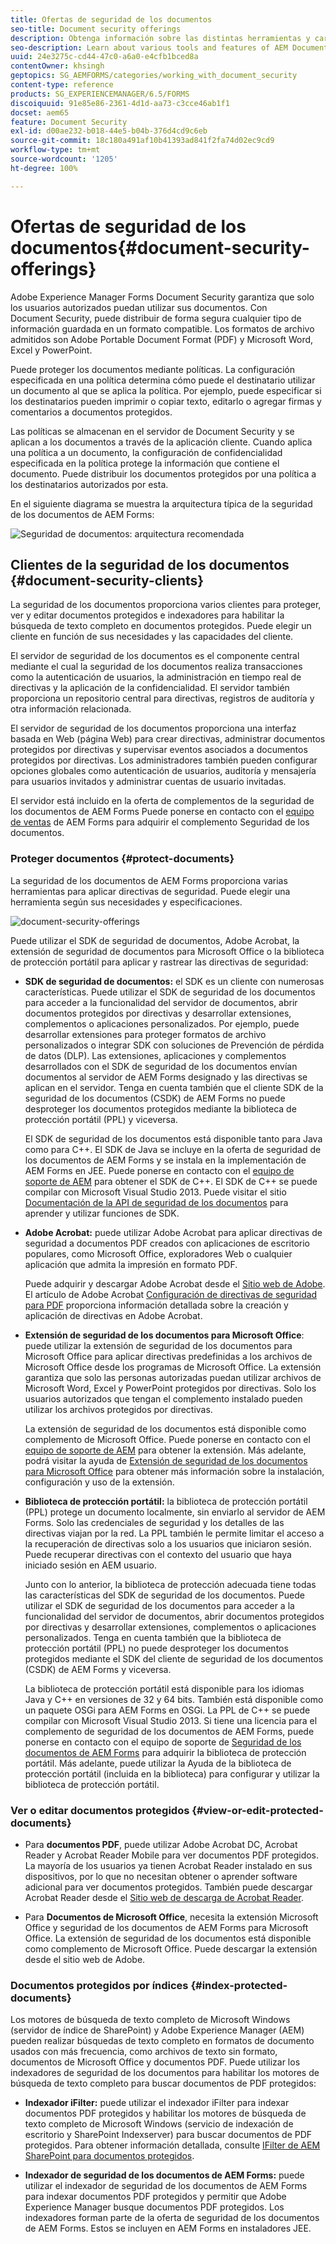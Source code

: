 ```yaml
---
title: Ofertas de seguridad de los documentos
seo-title: Document security offerings
description: Obtenga información sobre las distintas herramientas y características de la seguridad de los documentos de AEM
seo-description: Learn about various tools and features of AEM Document Security
uuid: 24e3275c-cd44-47c0-a6a0-e4cfb1bced8a
contentOwner: khsingh
geptopics: SG_AEMFORMS/categories/working_with_document_security
content-type: reference
products: SG_EXPERIENCEMANAGER/6.5/FORMS
discoiquuid: 91e85e86-2361-4d1d-aa73-c3cce46ab1f1
docset: aem65
feature: Document Security
exl-id: d00ae232-b018-44e5-b04b-376d4cd9c6eb
source-git-commit: 18c180a491af10b41393ad841f2fa74d02ec9cd9
workflow-type: tm+mt
source-wordcount: '1205'
ht-degree: 100%

---
```


# Ofertas de seguridad de los documentos{#document-security-offerings}

Adobe Experience Manager Forms Document Security garantiza que solo los usuarios autorizados puedan utilizar sus documentos. Con Document Security, puede distribuir de forma segura cualquier tipo de información guardada en un formato compatible. Los formatos de archivo admitidos son Adobe Portable Document Format (PDF) y Microsoft Word, Excel y PowerPoint.

Puede proteger los documentos mediante políticas. La configuración especificada en una política determina cómo puede el destinatario utilizar un documento al que se aplica la política. Por ejemplo, puede especificar si los destinatarios pueden imprimir o copiar texto, editarlo o agregar firmas y comentarios a documentos protegidos.

Las políticas se almacenan en el servidor de Document Security y se aplican a los documentos a través de la aplicación cliente. Cuando aplica una política a un documento, la configuración de confidencialidad especificada en la política protege la información que contiene el documento. Puede distribuir los documentos protegidos por una política a los destinatarios autorizados por esta.

En el siguiente diagrama se muestra la arquitectura típica de la seguridad de los documentos de AEM Forms:

![Seguridad de documentos: arquitectura recomendada](do-not-localize/document_security_architecture.png)

## Clientes de la seguridad de los documentos {#document-security-clients}

La seguridad de los documentos proporciona varios clientes para proteger, ver y editar documentos protegidos e indexadores para habilitar la búsqueda de texto completo en documentos protegidos. Puede elegir un cliente en función de sus necesidades y las capacidades del cliente.

El servidor de seguridad de los documentos es el componente central mediante el cual la seguridad de los documentos realiza transacciones como la autenticación de usuarios, la administración en tiempo real de directivas y la aplicación de la confidencialidad. El servidor también proporciona un repositorio central para directivas, registros de auditoría y otra información relacionada.

El servidor de seguridad de los documentos proporciona una interfaz basada en Web (página Web) para crear directivas, administrar documentos protegidos por directivas y supervisar eventos asociados a documentos protegidos por directivas. Los administradores también pueden configurar opciones globales como autenticación de usuarios, auditoría y mensajería para usuarios invitados y administrar cuentas de usuario invitadas.

El servidor está incluido en la oferta de complementos de la seguridad de los documentos de AEM Forms Puede ponerse en contacto con el [equipo de ventas](https://www.adobe.com/products/request-consultation/marketing-cloud.html?s_osc=70114000002JNwKAAW&amp;s_iid=70114000002JHs3AAG) de AEM Forms para adquirir el complemento Seguridad de los documentos.

### Proteger documentos {#protect-documents}

La seguridad de los documentos de AEM Forms proporciona varias herramientas para aplicar directivas de seguridad. Puede elegir una herramienta según sus necesidades y especificaciones.

![document-security-offerings](assets/document-security-offerings.png)

Puede utilizar el SDK de seguridad de documentos, Adobe Acrobat, la extensión de seguridad de documentos para Microsoft Office o la biblioteca de protección portátil para aplicar y rastrear las directivas de seguridad:

* **SDK de seguridad de documentos:** el SDK es un cliente con numerosas características. Puede utilizar el SDK de seguridad de los documentos para acceder a la funcionalidad del servidor de documentos, abrir documentos protegidos por directivas y desarrollar extensiones, complementos o aplicaciones personalizados. Por ejemplo, puede desarrollar extensiones para proteger formatos de archivo personalizados o integrar SDK con soluciones de Prevención de pérdida de datos (DLP). Las extensiones, aplicaciones y complementos desarrollados con el SDK de seguridad de los documentos envían documentos al servidor de AEM Forms designado y las directivas se aplican en el servidor. Tenga en cuenta también que el cliente SDK de la seguridad de los documentos (CSDK) de AEM Forms no puede desproteger los documentos protegidos mediante la biblioteca de protección portátil (PPL) y viceversa.

   El SDK de seguridad de los documentos está disponible tanto para Java como para C++. El SDK de Java se incluye en la oferta de seguridad de los documentos de AEM Forms y se instala en la implementación de AEM Forms en JEE. Puede ponerse en contacto con el [equipo de soporte de AEM](https://helpx.adobe.com/es/marketing-cloud/contact-support.html) para obtener el SDK de C++. El SDK de C++ se puede compilar con Microsoft Visual Studio 2013. Puede visitar el sitio [Documentación de la API de seguridad de los documentos](https://help.adobe.com/en_US/livecycle/11.0/Services/WS92d06802c76abadb76c48dfe12dbeb3e281-7ff0.2.html) para aprender y utilizar funciones de SDK.

* **Adobe Acrobat:** puede utilizar Adobe Acrobat para aplicar directivas de seguridad a documentos PDF creados con aplicaciones de escritorio populares, como Microsoft Office, exploradores Web o cualquier aplicación que admita la impresión en formato PDF.

   Puede adquirir y descargar Adobe Acrobat desde el [Sitio web de Adobe](https://acrobat.adobe.com/es/es/free-trial-download.html). El artículo de Adobe Acrobat [Configuración de directivas de seguridad para PDF](https://helpx.adobe.com/es/acrobat/using/setting-security-policies-pdfs.html) proporciona información detallada sobre la creación y aplicación de directivas en Adobe Acrobat.

* **Extensión de seguridad de los documentos para Microsoft Office**: puede utilizar la extensión de seguridad de los documentos para Microsoft Office para aplicar directivas predefinidas a los archivos de Microsoft Office desde los programas de Microsoft Office. La extensión garantiza que solo las personas autorizadas puedan utilizar archivos de Microsoft Word, Excel y PowerPoint protegidos por directivas. Solo los usuarios autorizados que tengan el complemento instalado pueden utilizar los archivos protegidos por directivas.

   La extensión de seguridad de los documentos está disponible como complemento de Microsoft Office. Puede ponerse en contacto con el [equipo de soporte de AEM](https://helpx.adobe.com/ca/marketing-cloud/contact-support.html) para obtener la extensión. Más adelante, podrá visitar la ayuda de [Extensión de seguridad de los documentos para Microsoft Office](https://helpx.adobe.com/es/aem-forms/aem-document-security/download-installer.html) para obtener más información sobre la instalación, configuración y uso de la extensión.

* **Biblioteca de protección portátil:** la biblioteca de protección portátil (PPL) protege un documento localmente, sin enviarlo al servidor de AEM Forms. Solo las credenciales de seguridad y los detalles de las directivas viajan por la red. La PPL también le permite limitar el acceso a la recuperación de directivas solo a los usuarios que iniciaron sesión. Puede recuperar directivas con el contexto del usuario que haya iniciado sesión en AEM usuario.

   Junto con lo anterior, la biblioteca de protección adecuada tiene todas las características del SDK de seguridad de los documentos. Puede utilizar el SDK de seguridad de los documentos para acceder a la funcionalidad del servidor de documentos, abrir documentos protegidos por directivas y desarrollar extensiones, complementos o aplicaciones personalizados. Tenga en cuenta también que la biblioteca de protección portátil (PPL) no puede desproteger los documentos protegidos mediante el SDK del cliente de seguridad de los documentos (CSDK) de AEM Forms y viceversa.

   La biblioteca de protección portátil está disponible para los idiomas Java y C++ en versiones de 32 y 64 bits. También está disponible como un paquete OSGi para AEM Forms en OSGi. La PPL de C++ se puede compilar con Microsoft Visual Studio 2013. Si tiene una licencia para el complemento de seguridad de los documentos de AEM Forms, puede ponerse en contacto con el equipo de soporte de [Seguridad de los documentos de AEM Forms](https://helpx.adobe.com/es/marketing-cloud/contact-support.html) para adquirir la biblioteca de protección portátil. Más adelante, puede utilizar la Ayuda de la biblioteca de protección portátil (incluida en la biblioteca) para configurar y utilizar la biblioteca de protección portátil.

### Ver o editar documentos protegidos {#view-or-edit-protected-documents}

* Para **documentos PDF**, puede utilizar Adobe Acrobat DC, Acrobat Reader y Acrobat Reader Mobile para ver documentos PDF protegidos. La mayoría de los usuarios ya tienen Acrobat Reader instalado en sus dispositivos, por lo que no necesitan obtener o aprender software adicional para ver documentos protegidos. También puede descargar Acrobat Reader desde el [Sitio web de descarga de Acrobat Reader](https://get.adobe.com/es/reader/).

* Para **Documentos de Microsoft Office**, necesita la extensión Microsoft Office y seguridad de los documentos de AEM Forms para Microsoft Office. La extensión de seguridad de los documentos está disponible como complemento de Microsoft Office. Puede descargar la extensión desde el sitio web de Adobe.

### Documentos protegidos por índices {#index-protected-documents}

Los motores de búsqueda de texto completo de Microsoft Windows (servidor de índice de SharePoint) y Adobe Experience Manager (AEM) pueden realizar búsquedas de texto completo en formatos de documento usados con más frecuencia, como archivos de texto sin formato, documentos de Microsoft Office y documentos PDF. Puede utilizar los indexadores de seguridad de los documentos para habilitar los motores de búsqueda de texto completo para buscar documentos de PDF protegidos:

* **Indexador iFilter:** puede utilizar el indexador iFilter para indexar documentos PDF protegidos y habilitar los motores de búsqueda de texto completo de Microsoft Windows (servicio de indexación de escritorio y SharePoint Indexserver) para buscar documentos de PDF protegidos. Para obtener información detallada, consulte [IFilter de AEM SharePoint para documentos protegidos](assets/sharepoint-ifilter-doc-security.pdf).

* **Indexador de seguridad de los documentos de AEM Forms:** puede utilizar el indexador de seguridad de los documentos de AEM Forms para indexar documentos PDF protegidos y permitir que Adobe Experience Manager busque documentos PDF protegidos. Los indexadores forman parte de la oferta de seguridad de los documentos de AEM Forms. Estos se incluyen en AEM Forms en instaladores JEE.
